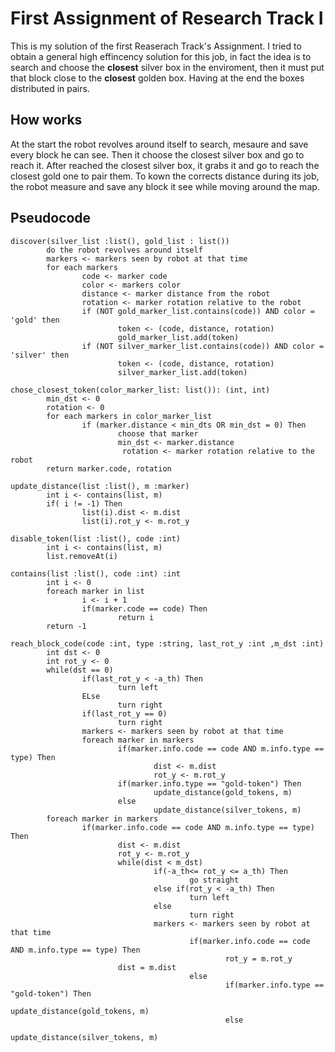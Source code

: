 First Assignment of Research Track I
================================

This is my solution of the first Reaserach Track's Assignment. I tried to obtain a general high effincency solution for this job, in fact the idea is to search and choose the **closest** silver box in the enviroment, then it must put that block close to the **closest** golden box. Having at the end the boxes distributed in pairs.

How works
----------------------
At the start the robot revolves around itself to search, mesaure and save every block he can see. Then it choose the closest silver box and go to reach it. After reached the closest silver box, it grabs it and go to reach the closest gold one to pair them. 
To kown the corrects distance during its job, the robot measure and save any block it see while moving around the map. 

## Pseudocode

```
discover(silver_list :list(), gold_list : list())
        do the robot revolves around itself
        markers <- markers seen by robot at that time
        for each markers
                code <- marker code
                color <- markers color 
                distance <- marker distance from the robot
                rotation <- marker rotation relative to the robot
                if (NOT gold_marker_list.contains(code)) AND color = 'gold' then
                        token <- (code, distance, rotation)
                        gold_marker_list.add(token)
                if (NOT silver_marker_list.contains(code)) AND color = 'silver' then
                        token <- (code, distance, rotation)
                        silver_marker_list.add(token)

chose_closest_token(color_marker_list: list()): (int, int)
        min_dst <- 0
        rotation <- 0
        for each markers in color_marker_list
                if (marker.distance < min_dts OR min_dst = 0) Then
                        choose that marker
                        min_dst <- marker.distance
                         rotation <- marker rotation relative to the robot
        return marker.code, rotation  

update_distance(list :list(), m :marker)
        int i <- contains(list, m)
        if( i != -1) Then
                list(i).dist <- m.dist
                list(i).rot_y <- m.rot_y

disable_token(list :list(), code :int)
        int i <- contains(list, m)
        list.removeAt(i)

contains(list :list(), code :int) :int 
        int i <- 0
        foreach marker in list
                i <- i + 1
                if(marker.code == code) Then
                        return i
        return -1
        
reach_block_code(code :int, type :string, last_rot_y :int ,m_dst :int)
        int dst <- 0
        int rot_y <- 0
        while(dst == 0)
                if(last_rot_y < -a_th) Then
                        turn left
                ELse 
                        turn right
                if(last_rot_y == 0)
                        turn right
                markers <- markers seen by robot at that time
                foreach marker in markers
                        if(marker.info.code == code AND m.info.type == type) Then
                                dist <- m.dist
                                rot_y <- m.rot_y
                        if(marker.info.type == "gold-token") Then
                                update_distance(gold_tokens, m)
                        else
                                update_distance(silver_tokens, m)
        foreach marker in markers 
                if(marker.info.code == code AND m.info.type == type) Then
                        dist <- m.dist
                        rot_y <- m.rot_y
                        while(dist < m_dst)
                                if(-a_th<= rot_y <= a_th) Then
                                        go straight
                                else if(rot_y < -a_th) Then
                                        turn left
                                else
                                        turn right
                                markers <- markers seen by robot at that time
                                        if(marker.info.code == code AND m.info.type == type) Then
                                                rot_y = m.rot_y	
						dist = m.dist	
                                        else
                                                if(marker.info.type == "gold-token") Then
                                                        update_distance(gold_tokens, m)
                                                else
                                                        update_distance(silver_tokens, m)
                                                
        
        
        
        
```          
              
              
        
